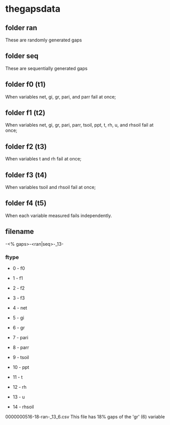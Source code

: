 # thegapsdata

## folder ran
These are randomly generated gaps

## folder seq
These are sequentially generated gaps

## folder f0 (t1)
When variables net, gi, gr, pari, and parr fail at once;

## folder f1 (t2)
When variables net, gi, gr, pari, parr, tsoil, ppt, t, rh, u, and rhsoil fail at once;

## folder f2 (t3)
When variables t and rh fail at once;

## folder f3 (t4)
When variables tsoil and rhsoil fail at once;

## folder f4 (t5)
When each variable measured fails independently.

## filename
<number>-<% gaps>-<ran|seq>-_13-<ftype>

### ftype
- 0 - f0
- 1 - f1
- 2 - f2
- 3 - f3

- 4 - net
- 5 - gi
- 6 - gr
- 7 - pari
- 8 - parr
- 9 - tsoil
- 10 - ppt
- 11 - t
- 12 - rh
- 13 - u
- 14 - rhsoil

0000000516-18-ran-_13_6.csv
This file has 18% gaps of the 'gr' (6) variable
